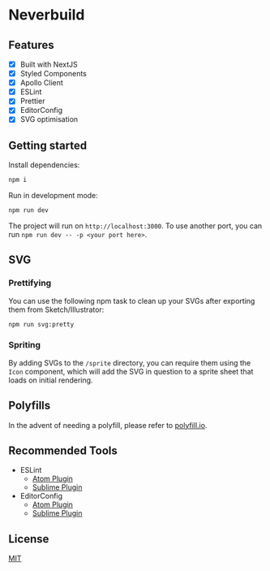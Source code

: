 # Neverbuild

## Features

- [x] Built with NextJS
- [x] Styled Components
- [x] Apollo Client
- [x] ESLint
- [x] Prettier
- [x] EditorConfig
- [x] SVG optimisation

## Getting started

Install dependencies:

```bash
npm i
```

Run in development mode:

```bash
npm run dev
```

The project will run on `http://localhost:3000`. To use another port, you can run `npm run dev -- -p <your port here>`.

## SVG

### Prettifying

You can use the following npm task to clean up your SVGs after exporting them from Sketch/Illustrator:

```bash
npm run svg:pretty
```

### Spriting

By adding SVGs to the `/sprite` directory, you can require them using the `Icon` component, which will add the SVG in question to a sprite sheet that loads on initial rendering.

## Polyfills

In the advent of needing a polyfill, please refer to [polyfill.io](https://polyfill.io/g).

## Recommended Tools

- ESLint
  - [Atom Plugin](https://atom.io/packages/linter-eslint)
  - [Sublime Plugin](https://github.com/roadhump/SublimeLinter-eslint)
- EditorConfig
  - [Atom Plugin](https://atom.io/packages/editorconfig)
  - [Sublime Plugin](https://github.com/sindresorhus/editorconfig-sublime)

## License

[MIT](http://opensource.org/licenses/MIT)
